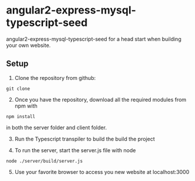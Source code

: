 # angular2-express-mysql-typescript-seed

angular2-express-mysql-typescript-seed for a head start when building your own website.

## Setup

1. Clone the repository from github:

```
git clone
```
2. Once you have the repository, download all the required modules from npm with

```
npm install
```
in both the server folder and client folder.

3. Run the Typescript transpiler to build the build the project

4. To run the server, start the server.js file with node

```
node ./server/build/server.js
```
5. Use your favorite browser to access you new website at localhost:3000
